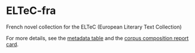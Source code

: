 # ELTeC-fra

French novel collection for the ELTeC (European Literary Text Collection)

For more details, see the [metadata table](../master/metadata/metadata.csv) and the [corpus composition report card](../master/report.md).


